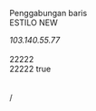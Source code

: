 Penggabungan baris
<teamtalk>
							<host>		
								<name>ESTILO NEW</name>	
									<address>103.140.55.77</address>	
										<tcpport>22222</tcpport>	
											<udpport>22222</udpport>
													<encrypted>true</encrypted>	
														<auth>	
																		<username></username>		
																			<password></password>	
																				</auth>	
																					<join>
																		<channel>/</channel>
																		<password></password></join>
																			</host>	
							</teamtalk>
